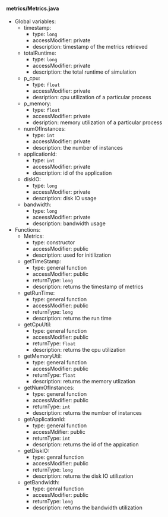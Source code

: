 #### <a name="metrics/Metrics.java"></a> metrics/Metrics.java

- Global variables:
    - timestamp:
      - type: `long`
	  - accessModifier: private
	  - description: timestamp of the metrics retrieved
	- totalRuntime:
	  - type: `long`
	  - accessModifier: private
	  - description: the total runtime of simulation
	- p_cpu:
	  - type: `float`
	  - accessModifier: private
	  - desription: cpu utilization of a particular process
	- p_memory:
	  - type: `float`
	  - accessModifier: private
	  - desription: memory utilization of a particular process
	- numOfInstances:
	  - type: `int` 
	  - accessModifier: private
	  - description: the number of instances
	- applicationId:
	  - type: `int`
	  - accessModifier: private
	  - description: id of the application
	- diskIO:
	  - type: `long`
	  - accessModifier: private
	  - description: disk IO usage
	- bandwidth:
	  - type: `long`
	  - aceessModifier: private
	  - description: bandwidth usage
- Functions:
	- Metrics:
	  - type: constructor
	  - accessModifier: public
	  - description: used for initilization
	- getTimeStamp:
	  - type: general function
	  - accessModifier: public
	  - returnType: `long`
	  - description: returns the timestamp of metrics
	- getRunTime:
	  - type: general function
	  - accessModifier: public
	  - returnType: `long`
	  - description: returns the run time 
	- getCpuUtil:
	  - type: general function
	  - accessModifier: public
	  - returnType: `float`
	  - description: returns the cpu utilization
	- getMemoryUtil:
	  - type: general function
	  - accessModifier: public
	  - returnType: `float`
	  - description: returns the memory utlization 
	- getNumOfInstances:
	  - type: general function
	  - accessModifier: public
	  - returnType: `int`
	  - description: returns the number of instances
	- getApplicationId:
	  - type: general function
	  - accessMdifier: public
	  - returnType: `int`
	  - description: returns the id of the appication
	- getDiskIO:
	  - type: genral function
	  - accessModifier: public
	  - returnType: `long`
	  - description: returns the disk IO utilization
	- getBandwidth:
	  - type: genral function
	  - accessModifier: public
	  - returnType: `long`
	  - description: returns the bandwidth utilization
